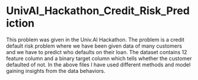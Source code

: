 # UnivAI_Hackathon_Credit_Risk_Prediction
This problem was given in the Univ.AI Hackathon. The problem is a credit default risk problem where we have been given data of many customers and we have to predict who defaults on their loan. The dataset contains 12 feature column and a binary target column which tells whether the customer defaulted of not. In the above files I have used different methods and model gaining insights from the data behaviors.
